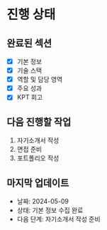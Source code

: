 # 진행 상태

## 완료된 섹션

- [x] 기본 정보
- [x] 기술 스택
- [x] 역할 및 담당 영역
- [x] 주요 성과
- [x] KPT 회고

## 다음 진행할 작업

1. 자기소개서 작성
2. 면접 준비
3. 포트폴리오 작성

## 마지막 업데이트

- 날짜: 2024-05-09
- 상태: 기본 정보 수집 완료
- 다음 단계: 자기소개서 작성 준비
